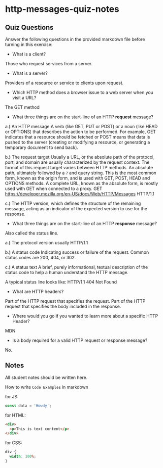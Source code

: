 # http-messages-quiz-notes

## Quiz Questions

Answer the following questions in the provided markdown file before turning in this exercise:

- What is a client?

Those who request services from a server.

- What is a server?

Providers of a resource or service to clients upon request.

- Which HTTP method does a browser issue to a web server when you visit a URL?

The GET method

- What three things are on the start-line of an HTTP **request** message?

a.) An HTTP message
A verb (like GET, PUT or POST) or a noun (like HEAD or OPTIONS) that describes the action to be performed.
For example, GET indicates that a resource should be fetched or POST means that data is pushed to the server (creating or modifying a resource, or generating a temporary document to send back).

b.) The request target
Usually a URL, or the absolute path of the protocol, port, and domain are usually characterized by the request context. The format of this request target varies between HTTP methods.
An absolute path, ultimately followed by a `?` and query string. This is the most common form, known as the origin form, and is used with GET, POST, HEAD and OPTIONS methods.
A complete URL, known as the absolute form, is mostly used with GET when connected to a proxy. GET https://developer.mozilla.org/en-US/docs/Web/HTTP/Messages HTTP/1.1

c.) The HTTP version, which defines the structure of the remaining message, acting as an indicator of the expected version to use for the response.

- What three things are on the start-line of an HTTP **response** message?

Also called the status line.

a.) The protocol version
usually HTTP/1.1

b.) A status code
Indicating success or failure of the request. Common status codes are 200, 404, or 302.

c.) A status text
A brief, purely informational, textual description of the status code to help a human understand the HTTP message.

A typical status line looks like:
HTTP/1.1 404 Not Found

- What are HTTP headers?

Part of the HTTP request that specifies the request.
Part of the HTTP request that specifies the body included in the response.

- Where would you go if you wanted to learn more about a specific HTTP Header?

MDN

- Is a body required for a valid HTTP request or response message?

No.

## Notes

All student notes should be written here.

How to write `Code Examples` in markdown

for JS:

```javascript
const data = 'Howdy';
```

for HTML:

```html
<div>
  <p>This is text content</p>
</div>
```

for CSS:

```css
div {
  width: 100%;
}
```
